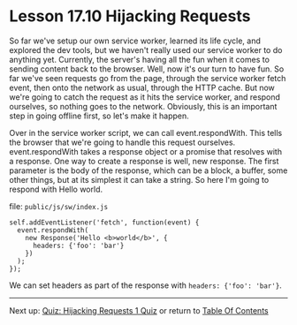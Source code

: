 # Lesson 17.10 Hijacking Requests

So far we've setup our own service worker, learned its life cycle, and explored the dev tools, but we haven't really used our service worker to do anything yet. Currently, the server's having all the fun when it comes to sending content back to the browser. Well, now it's our turn to have fun. So far we've seen requests go from the page, through the service worker fetch event, then onto the network as usual, through the HTTP cache. But now we're going to catch the request as it hits the service worker, and respond ourselves, so nothing goes to the network. Obviously, this is an important step in going offline first, so let's make it happen. 

Over in the service worker script, we can call event.respondWith. This tells the browser that we're going to handle this request ourselves. event.respondWith takes a response object or a promise that resolves with a response. One way to create a response is well, new response. The first parameter is the body of the response, which can be a block, a buffer, some other things, but at its simplest it can take a string. So here I'm going to respond with Hello world.

file: `public/js/sw/index.js`

```
self.addEventListener('fetch', function(event) {
  event.respondWith(
    new Response('Hello <b>world</b>', {
      headers: {'foo': 'bar'}
    })
  );
});
```

We can set headers as part of the response with `headers: {'foo': 'bar'}`.

- - -
Next up: [Quiz: Hijacking Requests 1 Quiz](ND024_Part2_Lesson17_11.md) or return to [Table Of Contents](./ND024_TableOfContents.md)
